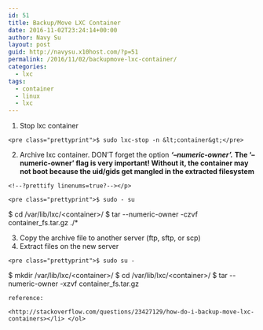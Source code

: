 ```yaml
---
id: 51
title: Backup/Move LXC Container
date: 2016-11-02T23:24:14+00:00
author: Navy Su
layout: post
guid: http://navysu.x10host.com/?p=51
permalink: /2016/11/02/backupmove-lxc-container/
categories:
  - lxc
tags:
  - container
  - linux
  - lxc
---
```

  1. Stop lxc container<!--?prettify linenums=true?-->
    
    <pre class="prettyprint">$ sudo lxc-stop -n &lt;container&gt;</pre>

  2. Archive lxc container. DON&#8217;T forget the option **_&#8216;&#8211;numeric-owner&#8217;._** **The &#8216;&#8211;numeric-owner&#8217; flag is very important! Without it, the container may not boot because the uid/gids get mangled in the extracted filesystem**
  
    <!--?prettify linenums=true?--></p> 
    
    <pre class="prettyprint">$ sudo - su
$ cd /var/lib/lxc/&lt;container&gt;/
$ tar --numeric-owner -czvf container_fs.tar.gz ./*</pre>

  3. Copy the archive file to another server (ftp, sftp, or scp)
  4. Extract files on the new server<!--?prettify linenums=true?-->
    
    <pre class="prettyprint">$ sudo su -
$ mkdir /var/lib/lxc/&lt;container&gt;/
$ cd /var/lib/lxc/&lt;container&gt;/
$ tar --numeric-owner -xzvf container_fs.tar.gz </pre>
    
    reference:
    
    <http://stackoverflow.com/questions/23427129/how-do-i-backup-move-lxc-containers></li> </ol>